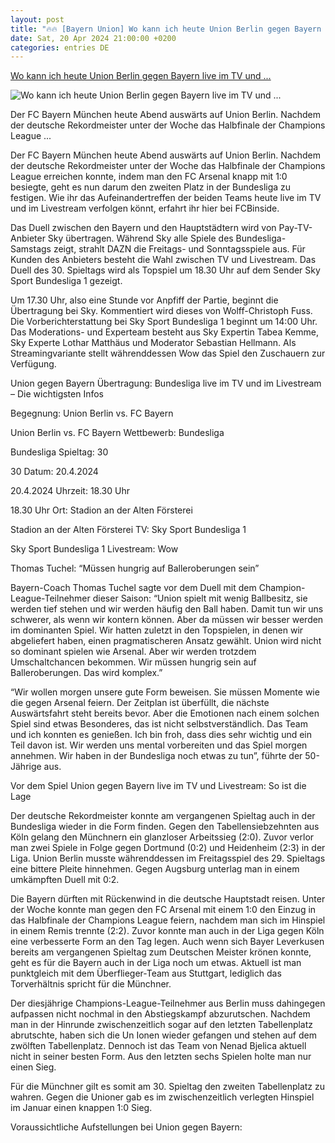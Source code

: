 ```yaml
---
layout: post
title: "🔥🔥 [Bayern Union] Wo kann ich heute Union Berlin gegen Bayern live im TV und ..."
date: Sat, 20 Apr 2024 21:00:00 +0200
categories: entries DE
---
```

[Wo kann ich heute Union Berlin gegen Bayern live im TV und ...](https://fcbinside.de/2024/04/20/uebertragung-hier-laeuft-union-berlin-gegen-fc-bayern-muenchen-live-im-tv-und-livestream/)

![Wo kann ich heute Union Berlin gegen Bayern live im TV und ...](https://fcbinside.de/wp-content/uploads/2024/04/Thomas-Mueller-29.jpg)

Der FC Bayern München heute Abend auswärts auf Union Berlin. Nachdem der deutsche Rekordmeister unter der Woche das Halbfinale der Champions League ...

Der FC Bayern München heute Abend auswärts auf Union Berlin. Nachdem der deutsche Rekordmeister unter der Woche das Halbfinale der Champions League erreichen konnte, indem man den FC Arsenal knapp mit 1:0 besiegte, geht es nun darum den zweiten Platz in der Bundesliga zu festigen. Wie ihr das Aufeinandertreffen der beiden Teams heute live im TV und im Livestream verfolgen könnt, erfahrt ihr hier bei FCBinside.







Das Duell zwischen den Bayern und den Hauptstädtern wird von Pay-TV-Anbieter Sky übertragen. Während Sky alle Spiele des Bundesliga-Samstags zeigt, strahlt DAZN die Freitags- und Sonntagsspiele aus. Für Kunden des Anbieters besteht die Wahl zwischen TV und Livestream. Das Duell des 30. Spieltags wird als Topspiel um 18.30 Uhr auf dem Sender Sky Sport Bundesliga 1 gezeigt.

Um 17.30 Uhr, also eine Stunde vor Anpfiff der Partie, beginnt die Übertragung bei Sky. Kommentiert wird dieses von Wolff-Christoph Fuss. Die Vorberichterstattung bei Sky Sport Bundesliga 1 beginnt um 14:00 Uhr. Das Moderations- und Experteam besteht aus Sky Expertin Tabea Kemme, Sky Experte Lothar Matthäus und Moderator Sebastian Hellmann. Als Streamingvariante stellt währenddessen Wow das Spiel den Zuschauern zur Verfügung.

Union gegen Bayern Übertragung: Bundesliga live im TV und im Livestream – Die wichtigsten Infos

Begegnung: Union Berlin vs. FC Bayern

Union Berlin vs. FC Bayern Wettbewerb: Bundesliga

Bundesliga Spieltag: 30

30 Datum: 20.4.2024

20.4.2024 Uhrzeit: 18.30 Uhr

18.30 Uhr Ort: Stadion an der Alten Försterei

Stadion an der Alten Försterei TV: Sky Sport Bundesliga 1

Sky Sport Bundesliga 1 Livestream: Wow

Thomas Tuchel: “Müssen hungrig auf Balleroberungen sein”

Bayern-Coach Thomas Tuchel sagte vor dem Duell mit dem Champion-League-Teilnehmer dieser Saison: “Union spielt mit wenig Ballbesitz, sie werden tief stehen und wir werden häufig den Ball haben. Damit tun wir uns schwerer, als wenn wir kontern können. Aber da müssen wir besser werden im dominanten Spiel. Wir hatten zuletzt in den Topspielen, in denen wir abgeliefert haben, einen pragmatischeren Ansatz gewählt. Union wird nicht so dominant spielen wie Arsenal. Aber wir werden trotzdem Umschaltchancen bekommen. Wir müssen hungrig sein auf Balleroberungen. Das wird komplex.”

“Wir wollen morgen unsere gute Form beweisen. Sie müssen Momente wie die gegen Arsenal feiern. Der Zeitplan ist überfüllt, die nächste Auswärtsfahrt steht bereits bevor. Aber die Emotionen nach einem solchen Spiel sind etwas Besonderes, das ist nicht selbstverständlich. Das Team und ich konnten es genießen. Ich bin froh, dass dies sehr wichtig und ein Teil davon ist. Wir werden uns mental vorbereiten und das Spiel morgen annehmen. Wir haben in der Bundesliga noch etwas zu tun”, führte der 50-Jährige aus.

Vor dem Spiel Union gegen Bayern live im TV und Livestream: So ist die Lage

Der deutsche Rekordmeister konnte am vergangenen Spieltag auch in der Bundesliga wieder in die Form finden. Gegen den Tabellensiebzehnten aus Köln gelang den Münchnern ein glanzloser Arbeitssieg (2:0). Zuvor verlor man zwei Spiele in Folge gegen Dortmund (0:2) und Heidenheim (2:3) in der Liga. Union Berlin musste währenddessen im Freitagsspiel des 29. Spieltags eine bittere Pleite hinnehmen. Gegen Augsburg unterlag man in einem umkämpften Duell mit 0:2.

Die Bayern dürften mit Rückenwind in die deutsche Hauptstadt reisen. Unter der Woche konnte man gegen den FC Arsenal mit einem 1:0 den Einzug in das Halbfinale der Champions League feiern, nachdem man sich im Hinspiel in einem Remis trennte (2:2). Zuvor konnte man auch in der Liga gegen Köln eine verbesserte Form an den Tag legen. Auch wenn sich Bayer Leverkusen bereits am vergangenen Spieltag zum Deutschen Meister krönen konnte, geht es für die Bayern auch in der Liga noch um etwas. Aktuell ist man punktgleich mit dem Überflieger-Team aus Stuttgart, lediglich das Torverhältnis spricht für die Münchner.

Der diesjährige Champions-League-Teilnehmer aus Berlin muss dahingegen aufpassen nicht nochmal in den Abstiegskampf abzurutschen. Nachdem man in der Hinrunde zwischenzeitlich sogar auf den letzten Tabellenplatz abrutschte, haben sich die Un Ionen wieder gefangen und stehen auf dem zwölften Tabellenplatz. Dennoch ist das Team von Nenad Bjelica aktuell nicht in seiner besten Form. Aus den letzten sechs Spielen holte man nur einen Sieg.

Für die Münchner gilt es somit am 30. Spieltag den zweiten Tabellenplatz zu wahren. Gegen die Unioner gab es im zwischenzeitlich verlegten Hinspiel im Januar einen knappen 1:0 Sieg.

Voraussichtliche Aufstellungen bei Union gegen Bayern:

